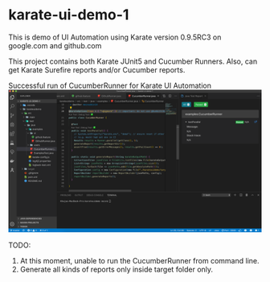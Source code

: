 # karate-ui-demo-1

This is demo of UI Automation using Karate version 0.9.5RC3 on google.com and github.com

This project contains both Karate JUnit5 and Cucumber Runners. Also, can get Karate Surefire reports and/or Cucumber reports.

Successful run of CucumberRunner for Karate UI Automation
![](2019-10-08-03-39-08.png)

TODO:

1. At this moment, unable to run the CucumberRunner from command line.
2. Generate all kinds of reports only inside target folder only.

